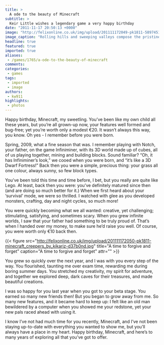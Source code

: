 ```yaml
---
title: >
  A ode to the beauty of Minecraft
subtitle: >
  Keir Little wishes a legendary game a very happy birthday
date: "2011-11-17 20:50:13 +0000"
image: "http://felixonline.co.uk/img/upload/201111172049-pk1811-5897451.jpg"
image_caption: "Rolling hills and sweeping valleys compose the pristine landscape"
headline: true
featured: true
imported: true
aliases:
 - /games/1765/a-ode-to-the-beauty-of-minecraft
comments:
categories:
 - games
tags:
 - imported
 - image
authors:
 - kw911
highlights:
 - photos
---
```


Happy birthday, Minecraft, my sweetling. You’ve been like my own child all these years, but you’re all grown-up now, your features well formed and bug-free; yet you’re worth only a modest €20. It wasn’t always this way, you know. Oh yes - I remember before you were born.

Spring, 2009, what a fine season that was. I remember playing with Notch, your father, on the game Infiniminer, with its 3D world made up of cubes, all of us playing together, mining and building blocks. Sound familiar? “Oh, it has Infiniminer’s look,” we cooed when you were born, and “it’s like a 3D Dwarf Fortress!” Back then you were a simple, precious thing: your grass all one colour, always sunny, so few block types.

You’ve been told this time and time before, I bet, but you really are quite like Lego. At least, back then you were: you’ve definitely matured since then (and are doing so much better for it.) When we first heard about your ‘survival’ mode, we were so thrilled. I watched with glee as you developed monsters, crafting, day and night cycles, so much more!

You were quickly becoming what we all wanted: creative, yet challenging; stimulating, satisfying, and sometimes scary. When you grew infinite worlds, I saw that your father had something to be truly proud of. That’s when I handed over my money, to make sure he’d raise you well. Of course, you were worth only €10 back then.

{{< figure src="http://felixonline.co.uk/img/upload/201111172050-pk1811-minecraft_creepers_by_kikariz-d37b0nd.jpg" title="A time to forgive and forget" caption="A time to forgive and forget" attr="" >}}

You grew so quickly over the next year, and I was with you every step of the way. You flourished, taunting me over exam time, rewarding me during boring summer days. You stretched my creativity, my spirit for adventure, and together we explored deep, dark caves for their treasures, and made beautiful creations.

I was so happy for you last year when you got to your beta stage. You earned so many new friends then! But you began to grow away from me. So many new features, and it became hard to keep up: I felt like an old man bewildered by a computer when you showed me your redstone, yet your new pals raced ahead with using it.

I know I’ve not had much time for you recently, Minecraft, and I’ve not been staying up-to-date with everything you wanted to show me, but you’ll always have a place in my heart. Happy birthday, Minecraft, and here’s to many years of exploring all that you’ve got to offer.
